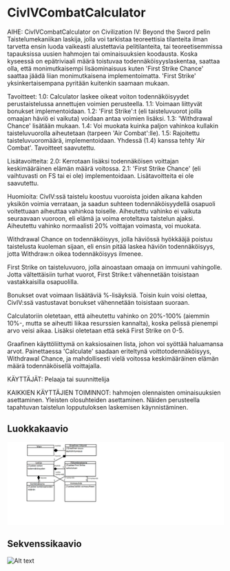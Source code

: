 ﻿# CivIVCombatCalculator
AIHE: CivIVCombatCalculator on Civilization IV: Beyond the Sword pelin Taistelumekaniikan laskija,
jolla voi tarkistaa teoreettisia tilanteita ilman tarvetta ensin luoda vaikeasti alustettavia pelitilanteita,
tai teoreetisemmissa tapauksissa uusien hahmojen tai ominaisuuksien koodausta.
Koska kyseessä on epätriviaali määrä toistuvaa todennäköisyyslaskentaa, saattaa olla, että monimutkaisempi
lisäominaisuus kuten 'First Strike Chance' saattaa jäädä liian monimutkaisena implementoimatta.
'First Strike' yksinkertaisempana pyritään kuitenkin saamaan mukaan.

Tavoitteet:
1.0: Calculator laskee oikeat voiton todennäköisyydet perustaistelussa annettujen voimien perusteella.
1.1: Voimaan liittyvät bonukset implementoidaan.
1.2: 'First Strike':t (eli taisteluvuorot joilla omaajan häviö ei vaikuta) voidaan antaa voimien lisäksi.
1.3: 'Withdrawal Chance' lisätään mukaan.
1.4: Voi muokata kuinka paljon vahinkoa kullakin taisteluvuorolla aiheutetaan (tarpeen 'Air Combat':lle).
1.5: Rajoitettu taisteluvuoromäärä, implementoidaan. Yhdessä (1.4) kanssa tehty 'Air Combat'.
Tavoitteet saavutettu.

Lisätavoitteita:
2.0: Kerrotaan lisäksi todennäköisen voittajan keskimääräinen elämän määrä voitossa.
2.1: 'First Strike Chance' (eli vaihtuvasti on FS tai ei ole) implementoidaan.
Lisätavoitteita ei ole saavutettu.

Huomioita:
CivIV:ssä taistelu koostuu vuoroista joiden aikana kahden yksikön voimia verrataan, 
ja saadun suhteen todennäköisyydellä osapuoli voitettuaan aiheuttaa vahinkoa toiselle.
Aiheutettu vahinko ei vaikuta seuraavaan vuoroon, eli elämä ja voima eroteltava taistelun ajaksi.
Aiheutettu vahinko normaalisti 20% voittajan voimasta, voi muokata.

Withdrawal Chance on todennäköisyys, jolla häviössä hyökkääjä poistuu taistelusta kuoleman sijaan,
eli ensin pitää laskea häviön todennäköisyys, jotta Withdraw:n oikea todennäköisyys ilmenee.

First Strike on taisteluvuoro, jolla ainoastaan omaaja on immuuni vahingolle. Jotta vältettäisiin
turhat vuorot, First Strike:t vähennetään toisistaan vastakkaisilla osapuolilla.

Bonukset ovat voimaan lisäätäviä %-lisäyksiä. Toisin kuin voisi olettaa, CivIV:ssä vastustavat bonukset
vähennetään toisistaan suoraan.

Calculatoriin oletetaan, että aiheutettu vahinko on 20%-100% (aiemmin 10%-, mutta se aiheutti liikaa resurssien kannalta), koska pelissä pienempi arvo veisi aikaa.
Lisäksi oletetaan että sekä First Strike on 0-5.

Graafinen käyttöliittymä on kaksiosainen lista, johon voi syöttää haluamansa arvot.
Painettaessa 'Calculate' saadaan eriteltynä voittotodennäköisyys, Withdrawal Chance,
ja mahdollisesti vielä voitossa keskimääräinen elämän määrä todennäköisellä voittajalla.

KÄYTTÄJÄT: Pelaaja tai suunnittelija

KAIKKIEN KÄYTTÄJIEN TOIMINNOT: hahmojen olennaisten ominaisuuksien asettaminen. Yleisten olosuhteiden asettaminen. Näiden perusteella tapahtuvan taistelun lopputuloksen laskemisen käynnistäminen.

## Luokkakaavio

![Alt text](https://github.com/BlitzConfusion/CivIVCombatCalculator/blob/master/Kaavio.png)

## Sekvenssikaavio
![Alt text](https://github.com/BlitzConfusion/CivIVCombatCalculator/dokumentointi/CivIVCombatCalculator.png )

